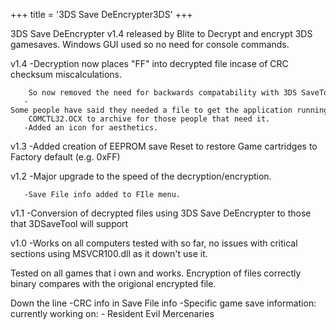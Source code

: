 +++
title = '3DS Save DeEncrypter3DS'
+++

3DS Save DeEncrypter v1.4 released by Blite to Decrypt and encrypt 3DS
gamesaves. Windows GUI used so no need for console commands.

v1.4 -Decryption now places "FF" into decrypted file incase of CRC
checksum miscalculations.

```
    So now removed the need for backwards compatability with 3DS SaveTool by crediar.
   -Some people have said they needed a file to get the application running so added
    COMCTL32.OCX to archive for those people that need it.
   -Added an icon for aesthetics.
```

v1.3 -Added creation of EEPROM save Reset to restore Game cartridges to
Factory default (e.g. 0xFF)

v1.2 -Major upgrade to the speed of the decryption/encryption.

```
   -Save File info added to FIle menu.
```

v1.1 -Conversion of decrypted files using 3DS Save DeEncrypter to those
that 3DSaveTool will support

v1.0 -Works on all computers tested with so far, no issues with critical
sections using MSVCR100.dll as it down't use it.

Tested on all games that i own and works. Encryption of files correctly
binary compares with the origional encrypted file.

Down the line -CRC info in Save File info -Specific game save
information: currently working on: - Resident Evil Mercenaries
